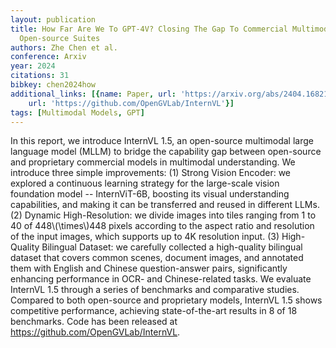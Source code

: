```yaml
---
layout: publication
title: How Far Are We To GPT-4V? Closing The Gap To Commercial Multimodal Models With
  Open-source Suites
authors: Zhe Chen et al.
conference: Arxiv
year: 2024
citations: 31
bibkey: chen2024how
additional_links: [{name: Paper, url: 'https://arxiv.org/abs/2404.16821'}, {name: Code,
    url: 'https://github.com/OpenGVLab/InternVL'}]
tags: [Multimodal Models, GPT]
---
```

In this report, we introduce InternVL 1.5, an open-source multimodal large
language model (MLLM) to bridge the capability gap between open-source and
proprietary commercial models in multimodal understanding. We introduce three
simple improvements: (1) Strong Vision Encoder: we explored a continuous
learning strategy for the large-scale vision foundation model -- InternViT-6B,
boosting its visual understanding capabilities, and making it can be
transferred and reused in different LLMs. (2) Dynamic High-Resolution: we
divide images into tiles ranging from 1 to 40 of 448\\(\times\\)448 pixels
according to the aspect ratio and resolution of the input images, which
supports up to 4K resolution input. (3) High-Quality Bilingual Dataset: we
carefully collected a high-quality bilingual dataset that covers common scenes,
document images, and annotated them with English and Chinese question-answer
pairs, significantly enhancing performance in OCR- and Chinese-related tasks.
We evaluate InternVL 1.5 through a series of benchmarks and comparative
studies. Compared to both open-source and proprietary models, InternVL 1.5
shows competitive performance, achieving state-of-the-art results in 8 of 18
benchmarks. Code has been released at https://github.com/OpenGVLab/InternVL.